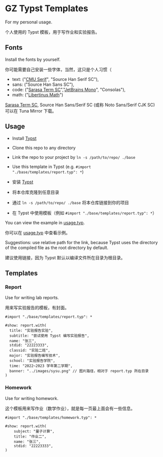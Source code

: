 # GZ Typst Templates

For my personal usage.

个人使用的 Typst 模板，用于写作业和实验报告。

## Fonts

Install the fonts by yourself.

你可能需要自己安装一些字体，当然，这只是个人习惯（

- text: ("[CMU Serif](https://font.download/font/cmu-serif)", "Source Han Serif SC"),
- sans: ("Source Han Sans SC"),
- code: ("[Sarasa Term SC](https://github.com/be5invis/Sarasa-Gothic)","[JetBrains Mono](https://www.jetbrains.com/lp/mono/)", "Consolas"),
- math: ("[Libertinus Math](https://font.download/font/libertinus-math)")

[Sarasa Term SC](https://mirrors.tuna.tsinghua.edu.cn/github-release/be5invis/Sarasa-Gothic/LatestRelease/), Source Han Sans/Serif SC (或称 Noto Sans/Serif CJK SC) 可以在 Tuna Mirror 下载。
## Usage

- Install [Typst](https://typst.app)
- Clone this repo to any directory
- Link the repo to your project by `ln -s /path/to/repo/ ./base`
- Use this template in Typst (e.g. `#import "./base/templates/report.typ": *`)

- 安装 [Typst](https://typst.app)
- 将本仓库克隆到任意目录
- 通过 `ln -s /path/to/repo/ ./base` 将本仓库链接到你的项目
- 在 Typst 中使用模板（例如 `#import "./base/templates/report.typ": *`）

You can view the example in [usage.typ](./usage.typ).

你可以在 [usage.typ](./usage.typ) 中查看示例。

Suggestions: use relative path for the link, because Typst uses the directory of the compiled file as the root directory by default.

建议使用链接，因为 Typst 默认以编译文件所在目录为根目录。

## Templates

### Report

Use for writing lab reports.

用来写实验报告的模板，有封面。

```typ
#import "./base/templates/report.typ": *

#show: report.with(
  title: "实验报告实验",
  subtitle: "尝试使用 Typst 编写实验报告",
  name: "张三",
  stdid: "22223333",
  classid: "实验二班",
  major: "实验报告编写技术",
  school: "实验报告学院",
  time: "2022~2023 学年第二学期",
  banner: "../images/sysu.png" // 图片路径，相对于 report.typ 所在目录
)
```

### Homework

Use for writing homework.

这个模板用来写作业（数学作业），就是每一页最上面会有一些信息。

```typ
#import "./base/templates/homework.typ": *

#show: report.with(
    subject: "量子计算",
    title: "作业二",
    name: "张三",
    stdid: "22223333",
)
```
